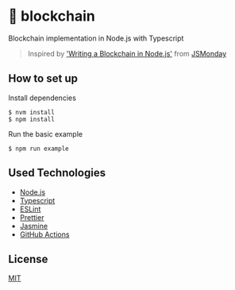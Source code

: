 # :link: blockchain

Blockchain implementation in Node.js with Typescript

> Inspired by ['Writing a Blockchain in Node.js'](https://www.jsmonday.dev/articles/34/writing-a-blockchain-in-node-js) from [JSMonday](https://www.jsmonday.dev/)

## How to set up

Install dependencies

```
$ nvm install
$ npm install
```

Run the basic example

```
$ npm run example
```

## Used Technologies

- [Node.js](https://nodejs.org/)
- [Typescript](https://www.typescriptlang.org/)
- [ESLint](https://eslint.org/)
- [Prettier](https://prettier.io/)
- [Jasmine](https://jasmine.github.io/)
- [GitHub Actions](https://github.com/features/actions)

## License

[MIT](./LICENSE)
